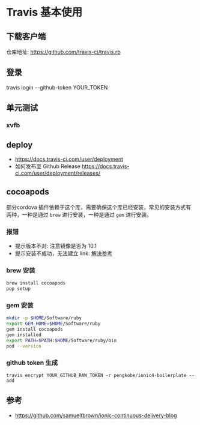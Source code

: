 # Travis 基本使用

## 下载客户端

仓库地址: https://github.com/travis-ci/travis.rb

## 登录

travis login --github-token YOUR_TOKEN

## 单元测试

### xvfb

## deploy

- https://docs.travis-ci.com/user/deployment
- 如何发布至 Github Release https://docs.travis-ci.com/user/deployment/releases/

## cocoapods

部分cordova 插件依赖于这个库，需要确保这个库已经安装，常见的安装方式有两种，一种是通过 `brew` 进行安装，一种是通过 `gem` 进行安装。

### 报错

- 提示版本不对: 注意镜像是否为 10.1
- 提示安装不成功，无法建立 link: [解决参考](https://stackoverflow.com/questions/37904588/cocoapods-not-installing/48335801#48335801)

### brew 安装

```bash
brew install cocoapods
pop setup
```

### gem 安装

```bash
mkdir -p $HOME/Software/ruby
export GEM_HOME=$HOME/Software/ruby
gem install cocoapods
gem installed
export PATH=$PATH:$HOME/Software/ruby/bin
pod --version
```

### github token 生成

`travis encrypt YOUR_GITHUB_RAW_TOKEN -r pengkobe/ionic4-boilerplate --add`

## 参考

* https://github.com/samueltbrown/ionic-continuous-delivery-blog